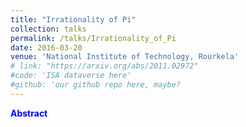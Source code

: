 ```yaml
---
title: "Irrationality of Pi"
collection: talks
permalink: /talks/Irrationality_of_Pi
date: 2016-03-20
venue: 'National Institute of Technology, Rourkela'
# link: "https://arxiv.org/abs/2011.02972"
#code: 'ISA dataverse here'
#github: 'our github repo here, maybe?
---
```

<strong style = "color:blue">Abstract</strong>
> 
